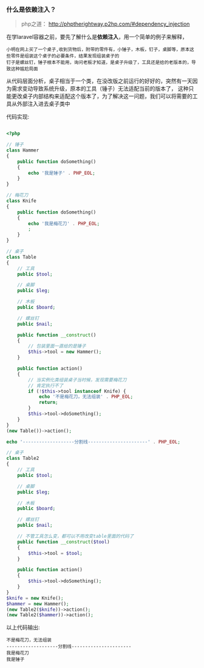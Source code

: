 ### 什么是依赖注入？

> php之道： http://phptherightway.p2hp.com/#dependency_injection

在学laravel容器之前，要先了解什么是**依赖注入**，用一个简单的例子来解释，

```text
小明在网上买了一个桌子,收到货物后，附带的零件有，小锤子，木板，钉子，桌脚等，原本这些零件是组装这个桌子的必要条件，结果发现组装桌子的
钉子是螺丝钉，锤子根本不能用，询问老板才知道，是桌子升级了，工具还是给的老版本的，导致这种尴尬局面
```

从代码层面分析，桌子相当于一个类，在没改版之前运行的好好的，突然有一天因为需求变动导致系统升级，原本的工具（锤子）无法适配当前的版本了，
这种只能更改桌子内部结构来适配这个版本了，为了解决这一问题，我们可以将需要的工具从外部注入进去桌子类中

代码实现:
```php

<?php

// 锤子
class Hammer
{
    public function doSomething()
    {
        echo '我是锤子' . PHP_EOL;
    }
}

// 梅花刀
class Knife
{
    public function doSomething()
    {
        echo '我是梅花刀' . PHP_EOL;
        ;
    }
}

// 桌子
class Table
{
    // 工具
    public $tool;

    // 桌脚
    public $leg;

    // 木板
    public $board;

    // 螺丝钉
    public $nail;

    public function __construct()
    {
        // 包装里面一直给的是锤子
        $this->tool = new Hammer();
    }

    public function action()
    {
        // 当实例化类组装桌子当时候，发现需要梅花刀
        // 肯定执行不了
        if (!$this->tool instanceof Knife) {
            echo '不是梅花刀，无法组装' . PHP_EOL;
            return;
        }
        $this->tool->doSomething();
    }
}
(new Table())->action();

echo '-------------------分割线----------------------' . PHP_EOL;

// 桌子
class Table2
{
    // 工具
    public $tool;

    // 桌脚
    public $leg;

    // 木板
    public $board;

    // 螺丝钉
    public $nail;

    // 不管工具怎么变，都可以不用改变table里面的代码了
    public function __construct($tool)
    {
        $this->tool = $tool;
    }

    public function action()
    {
        $this->tool->doSomething();
    }
}
$knife = new Knife();
$hammer = new Hammer();
(new Table2($knife))->action();
(new Table2($hammer))->action();
```
以上代码输出:
```text
不是梅花刀，无法组装
-------------------分割线----------------------
我是梅花刀
我是锤子
```
